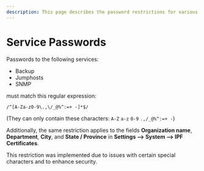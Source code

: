 ```yaml
---
description: This page describes the password restrictions for various services used by IP Fabric.
---
```


# Service Passwords

Passwords to the following services:

- Backup
- Jumphosts
- SNMP

must match this regular expression:

```
/^[A-Za-z0-9\.,\/_@%^:=+ -]*$/
```

(They can only contain these characters: `A-Z` `a-z` `0-9` `.,/_@%^:=+ -`)

Additionally, the same restriction applies to the fields **Organization name**,
**Department**, **City**, and **State / Province** in **Settings --> System -->
IPF Certificates**.

This restriction was implemented due to issues with certain special characters
and to enhance security.
